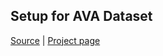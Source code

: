 
## Setup for AVA Dataset

[Source](https://github.com/cvdfoundation/ava-dataset) | [Project page](https://research.google.com/ava/)